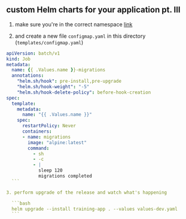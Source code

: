## custom Helm charts for your application pt. III

1. make sure you're in the correct namespace [link](./00_single_pod.md)

2. and create a new file `configmap.yaml` in this directory (`templates/configmap.yaml`)

  ```yaml
  apiVersion: batch/v1
  kind: Job
  metadata:
    name: {{ .Values.name }}-migrations
    annotations:
      "helm.sh/hook": pre-install,pre-upgrade	
      "helm.sh/hook-weight": "-5"
      "helm.sh/hook-delete-policy": before-hook-creation
  spec:
    template:
      metadata:
        name: "{{ .Values.name }}"
      spec:
        restartPolicy: Never
        containers:
        - name: migrations
          image: "alpine:latest"
          command:
            - sh
            - -c
            - |
              sleep 120
              migrations completed
    ```

3. perform upgrade of the release and watch what's happening

    ```bash
    helm upgrade --install training-app . --values values-dev.yaml
    ```
